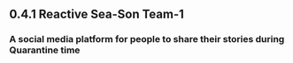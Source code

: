 ## 0.4.1 Reactive Sea-Son Team-1
### A social media platform for people to share their stories during Quarantine time

